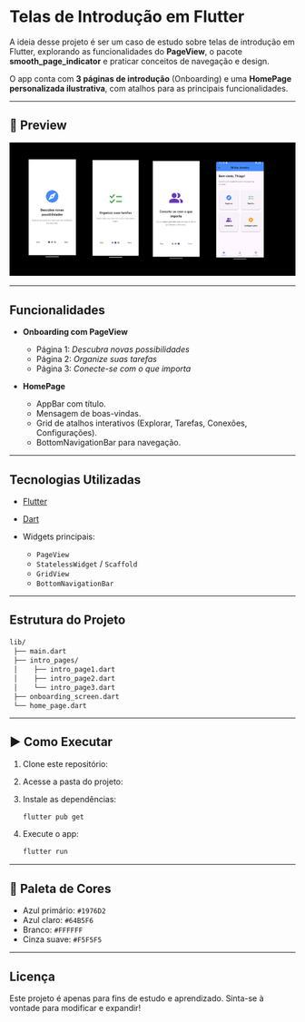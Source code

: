 # Telas de Introdução em Flutter

A ideia desse projeto é ser um caso de estudo sobre telas de introdução em Flutter, explorando as funcionalidades do **PageView**, o pacote **smooth_page_indicator** e praticar conceitos de navegação e design. 

O app conta com **3 páginas de introdução** (Onboarding) e uma **HomePage personalizada ilustrativa**, com atalhos para as principais funcionalidades. 

---

## 📸 Preview

![App Demo](lib/assets/demo.png)

---

## Funcionalidades

* **Onboarding com PageView**

  * Página 1: *Descubra novas possibilidades*
  * Página 2: *Organize suas tarefas*
  * Página 3: *Conecte-se com o que importa*

* **HomePage**

  * AppBar com título.
  * Mensagem de boas-vindas.
  * Grid de atalhos interativos (Explorar, Tarefas, Conexões, Configurações).
  * BottomNavigationBar para navegação.

---

## Tecnologias Utilizadas

* [Flutter](https://flutter.dev/)
* [Dart](https://dart.dev/)
* Widgets principais:

  * `PageView`
  * `StatelessWidget` / `Scaffold`
  * `GridView`
  * `BottomNavigationBar`

---

## Estrutura do Projeto

```
lib/
 ├── main.dart
 ├── intro_pages/
 │    ├── intro_page1.dart
 │    ├── intro_page2.dart
 │    └── intro_page3.dart
 ├── onboarding_screen.dart
 └── home_page.dart
```

---

## ▶️ Como Executar

1. Clone este repositório:
2. Acesse a pasta do projeto:
3. Instale as dependências:

   ```bash
   flutter pub get
   ```
4. Execute o app:

   ```bash
   flutter run
   ```

---

## 🎨 Paleta de Cores

* Azul primário: `#1976D2`
* Azul claro: `#64B5F6`
* Branco: `#FFFFFF`
* Cinza suave: `#F5F5F5`

---

## Licença

Este projeto é apenas para fins de estudo e aprendizado.
Sinta-se à vontade para modificar e expandir!
